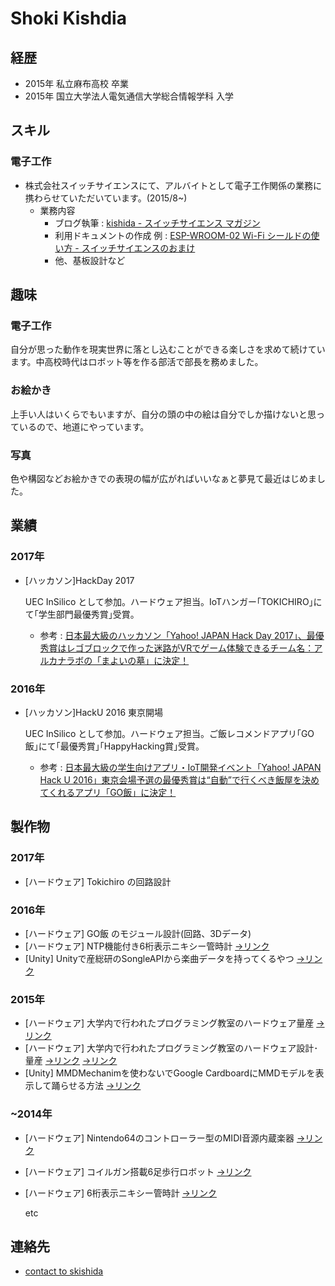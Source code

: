 # Shoki Kishdia

## 経歴

* 2015年 私立麻布高校 卒業
* 2015年 国立大学法人電気通信大学総合情報学科 入学

## スキル

### 電子工作

  * 株式会社スイッチサイエンスにて、アルバイトとして電子工作関係の業務に携わらせていただいています。(2015/8~)
    * 業務内容
      * ブログ執筆 : [kishida - スイッチサイエンス マガジン](http://mag.switch-science.com/author/kishida/)
      * 利用ドキュメントの作成 例 : [ESP-WROOM-02 Wi-Fi シールドの使い方 - スイッチサイエンスのおまけ](http://trac.switch-science.com/wiki/ESP-WROOM-02_AT)
      * 他、基板設計など
  

## 趣味

### 電子工作

  自分が思った動作を現実世界に落とし込むことができる楽しさを求めて続けています。中高校時代はロボット等を作る部活で部長を務めました。

### お絵かき

  上手い人はいくらでもいますが、自分の頭の中の絵は自分でしか描けないと思っているので、地道にやっています。

### 写真

  色や構図などお絵かきでの表現の幅が広がればいいなぁと夢見て最近はじめました。


## 業績

### 2017年
* [ハッカソン]HackDay 2017

  UEC InSilico として参加。ハードウェア担当。IoTハンガー｢TOKICHIRO｣にて｢学生部門最優秀賞｣受賞。

  * 参考 : [日本最大級のハッカソン「Yahoo! JAPAN Hack Day 2017」、最優秀賞はレゴブロックで作った迷路がVRでゲーム体験できるチーム名：アルカナラボの「まよいの墓」に決定！](https://prtimes.jp/main/html/rd/p/000000034.000014803.html)

### 2016年
* [ハッカソン]HackU 2016 東京開場

  UEC InSilico として参加。ハードウェア担当。ご飯レコメンドアプリ｢GO飯｣にて｢最優秀賞｣｢HappyHacking賞｣受賞。

  * 参考 : [日本最大級の学生向けアプリ・IoT開発イベント「Yahoo! JAPAN Hack U 2016」東京会場予選の最優秀賞は“自動”で行くべき飯屋を決めてくれるアプリ「GO飯」に決定！ ](https://prtimes.jp/main/html/rd/p/000000019.000014803.html)


## 製作物

### 2017年

* [ハードウェア] Tokichiro の回路設計

### 2016年

* [ハードウェア] GO飯 のモジュール設計(回路、3Dデータ)
* [ハードウェア] NTP機能付き6桁表示ニキシー管時計 [→リンク](http://hacklog.jp/works/49588)
* [Unity] Unityで産総研のSongleAPIから楽曲データを持ってくるやつ [→リンク](https://github.com/skishida/SongleAPI_Unity)

### 2015年

* [ハードウェア] 大学内で行われたプログラミング教室のハードウェア量産 [→リンク](http://www.uecincu.com/vb/imroom_150719vb.html)
* [ハードウェア] 大学内で行われたプログラミング教室のハードウェア設計･量産 [→リンク](http://www.uecincu.com/vb/imroom_151031vb68.html) [→リンク](http://www.uecincu.com/vb/imroom_151114pro3.html)
* [Unity] MMDMechanimを使わないでGoogle CardboardにMMDモデルを表示して踊らせる方法 [→リンク](http://sparks-row.blogspot.jp/2015/12/mmdunitycardboard_27.html)

### ~2014年

* [ハードウェア] Nintendo64のコントローラー型のMIDI音源内蔵楽器 [→リンク](http://sparks-row.blogspot.jp/2013/05/nintendo64.html)
* [ハードウェア] コイルガン搭載6足歩行ロボット [→リンク](http://sparks-row.blogspot.jp/2012/04/blog-post.html)
* [ハードウェア] 6桁表示ニキシー管時計 [→リンク](http://sparks-row.blogspot.jp/2012/09/blog-post.html)

  etc

## 連絡先

* [contact to skishida](https://goo.gl/forms/dEZeub07DOTRuMre2)